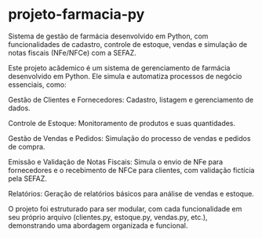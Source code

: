 # projeto-farmacia-py
Sistema de gestão de farmácia desenvolvido em Python, com funcionalidades de cadastro, controle de estoque, vendas e simulação de notas fiscais (NFe/NFCe) com a SEFAZ.

Este projeto acâdemico é um sistema de gerenciamento de farmácia desenvolvido em Python. Ele simula e automatiza processos de negócio essenciais, como:

Gestão de Clientes e Fornecedores: Cadastro, listagem e gerenciamento de dados.

Controle de Estoque: Monitoramento de produtos e suas quantidades.

Gestão de Vendas e Pedidos: Simulação do processo de vendas e pedidos de compra.

Emissão e Validação de Notas Fiscais: Simula o envio de NFe para fornecedores e o recebimento de NFCe para clientes, com validação fictícia pela SEFAZ.

Relatórios: Geração de relatórios básicos para análise de vendas e estoque.

O projeto foi estruturado para ser modular, com cada funcionalidade em seu próprio arquivo (clientes.py, estoque.py, vendas.py, etc.), demonstrando uma abordagem organizada e funcional.

